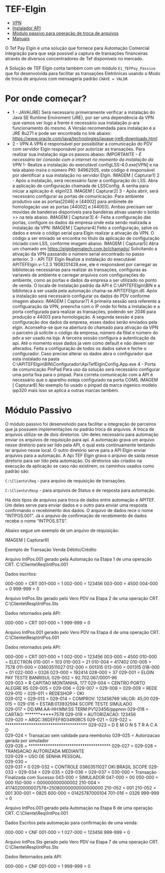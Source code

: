 # TEF-Elgin
- [VPN](https://elginbrasil-my.sharepoint.com/:u:/g/personal/bruno_cruz_elgin_com_br/EaoXRRPpHXlIun9KK-x9cUYBsCT2yYhnaozlmUOJvySZNQ?e=XjPPrB)
- [Instalador API](https://elginbrasil-my.sharepoint.com/:u:/g/personal/bruno_cruz_elgin_com_br/ETEQxOghU4dOmDa19HwqvAoBBT8hThJRRwrwxuII5-NUpg?e=j20HaX)
- [Módulo passivo para operação de troca de arquivos](https://elginbrasil-my.sharepoint.com/:u:/g/personal/bruno_cruz_elgin_com_br/EWsWYykBPiFPjomJDwEAA1oBBeVHxjEIiuFO8msqg74T2Q?e=hhJYAM)
- [Manuais](https://elginbrasil-my.sharepoint.com/:u:/g/personal/bruno_cruz_elgin_com_br/EQEvJiRLwhZHmSDv7wRNFj0B3ZFwA0ps9oHvhzfcQX9H6g?e=Zcmg3B)

O Tef Pay Elgin é uma solução que fornece para Automação Comercial integração para que seja possivel a captura de transações financeiras através de diversos concentradores de Tef disponíveis no mercado.

A Solução de TEF Elgin conta também com um módulo `E1_TEFPay_Passivo` que foi desenvolvida para facilitar as transações Eletrônicas usando o Modo de troca de arquivos com mensageria padrão `CHAVE = VALOR`

# Por onde começar?
- 1 - JAVA(JRE)
Será necessario primeiramente verificar a instalação do Java SE Runtime Enviroment (JRE), por ser uma dependência da VPN que vamos ver logo a frente é necessário sua instalação p-ara funcionamento do mesmo.
A Versão recomendada para instalação é a JRE 8u271 e pode ser encontrada no link abaixo:
https://www.oracle.com/java/technologies/javase-jre8-downloads.html 
- 2 - VPN 
A VPN é responsável por possibilitar a comunicação do PDV com servidor Elgin responsável por autorizar as transações.
Para realizar sua instalação siga os passos abaixo:
*IMPORTANTE – É necessário ter conexão com a internet no momento da instalação da VPN* 
       1- Realize a instalação do executável configLSS-4.0.exe[VPN] e na tela abaixo insira o número PKI: 94962505, este código é responsável por identificar a sua instalação no servidor Elgin.
IMAGEM [ Capturar1]
        2 - Após a instalação, será necessário fazer a configuração do LSS.
Abra a aplicação de configuração chamada de LSSConfig. A senha para iniciar a aplicação é: elgin123.
IMAGEM [ Capturar2]
         3 - Após abrir, será necessário configurar as portas de comunicação. Para ambiente produtivo use as portas[2046] e [44002] para ambinete de homologação use as  portas [44002] e [44003]. Ambas precisam ser movidas de bandeiras disponiveis para bandeiras ativas usando o botão >> na tela abaixo.
IMAGEM [ Capturar3]
	4- Feita a configuração das portas, configure os dados da empresa onde esta sendo realizada a instalação da VPN:
IMAGEM [ Capturar4]
Feito a configuração, salve os dados e envie o código serial para Elgin realizar a ativação da VPN. O código a ser enviado se encontra no título da aplicação de configuração iniciado com LSS, conforme imagem abaixo.
IMAGEM [ Capturar5]
Abra um chamado em https://elginbematech.com.br/chamado/ 
Solicitando a ativação da VPN passando o número serial encontrado no passo anterior.
3 - API TEF Elgin 
Realize a instalação do executável APITEFElgin.v-1.2.3 1908201428.exe, ele é responsável por carregar as bibliotecas necessárias para realizar as transações, configuras as variaveis de ambiente e carregar arquivos com configurações do ambiente, como as portas e dados da empresa a ser utilizado no ponto de venda.
O locala de instalação padrão da API é C:\APITEFElgin\BIN e a biblioteca a ser usada pela automação chama-se APITEFElgin.dll.
Após a instalação será necessário configurar os dados do PDV conforme imagem abaixo:
IMAGEM [ Capturar7]
A primeira sessão será referente a configuaração da VPN, preencha com o IP onde foi feita a instalação e a porta configurada para realizar as transações, podendo ser 2046 para produção e 44003 para homologação.
A segunda sessão é para configuração dos dados da empresa, esses dados serão enviados pela elgin. Aconselha-se que na abertura do chamado para ativação da VPN o parceiro já solicite o código da empresa, número da filial e número do pdv a ser usado na loja.
A terceira sessão configura a autenticação da api. Até o momento esse dados ja vem como default e não devem ser alterados.
Feita a configuração de todos os dados salve e feche o configurador. 
Caso precise alterar os dados abra o configurador que esta instalado na pasta C:\APITEFElgin\BIN\Configurador\ApiTefElginConfig.App.exe 
4 - Porta de comunicação  PinPad
Para uso da solução será necessário configurar uma porta fixa para o pinpad.
Para correta comunicação com a API é necessário que o aparelho esteja configurado na porta COM5.
IMAGEM [ Capturar8]
No exemplo foi usado o pínpad da marca ingenico modelo ipp320 mais isso se aplica a outras marcas também.
# Módulo Passivo
O módulo passivo foi desenvolvido para facilitar a integração de parceiros que ja possuem implementações no padrão troca de arquivos.
A troca de arquivos utiliza-se de dois diretorios. Um deles necessário para automação enviar os arquivos de requisição para api. A automação grava um arquivo nesse diretório para ser lido pela API, o qual esta continuamente tentando ler arquivo nesse local. O outro diretório serve para a API Elgin enviar arquivos para a automação. A Api TEF Elgin grava o arquivo de saida nesse diretorio para ser lido pela automação.
Os diretorios são criados na execução da aplicação se caso não existirem, os caminhos usados como padrão são: 

`C:\Cliente\Req` - para arquivo de requisição de transações.

`C:\Cliente\Resp` - para arquivos de Status e de resposta para automação.

Há dois tipos de arquivos para troca de dados entre automação e APITEF. Um deles serve para enviar dados e o outro para enviar uma resposta confirmando o recebimento dos dados.
O arquivo de dados rece o nome “INTPOS.001”. Já o arquivo de confirmação de recebimento de dados recebe o nome “INTPOS.STS”.

Abaixo segue um exemplo de um arquivo de requisição:

IMAGEM [ Capturar9]

Exemplo de Transação Venda Débito/Crédito 

Arquivo IntPos.001 gerado pela Automação na Etapa 1 de uma operação CRT.
C:\Cliente\Req\IntPos.001

Dados escritos:

000-000 = CRT
001-000 = 1
002-000 = 123456
003-000 = 4500
004-000 = 0
999-999 = 0

Arquivo IntPos.Sts gerado pelo Vero PDV na Etapa 2 de uma operação CRT.
C:\Cliente\Resp\IntPos.Sts

Dados retornados pela API:

000-000 = CRT
001-000 = 1
999-999 = 0

Arquivo IntPos.001 gerado pelo Vero PDV na Etapa 4 de uma operação CRT.
C:\Cliente\Resp\IntPos.001

Dados retornados pela API:

000-000 = CRT
001-000 = 1
002-000 = 123456
003-000 = 4500
010-000 = ELECTRON
010-001 = 103
010-003 = 21
010-004 = 417402
010-005 = 7578
011-000 = 03603511027
012-000 = 001315
013-000 = 001315
018-000 = 01
022-000 = 0326
023-000 = 192414
028-000 = 37
029-001 = ELGIN PAY TESTE BANRISUL
029-002 = 92.702.067/0001-96   
029-003 = R CAPITAO MONTANHA, 177
029-004 = CENTRO PORTO ALEGRE RS
029-005 = 
029-006 = 
029-007 = 
029-008 = 
029-009 =                  REDE                 
029-010 = 
029-011 = REDESHOP  -      OKI                  
029-012 = 
029-013 = 
029-014 = COMPROV: 123456789 VALOR: 45,00
029-015 = 
029-016 = ESTAB:013932594 SCOPE TESTE SIMULADO  
029-017 = DD.MM.AA-HH:MM:SS TERM:PV123456/pppnnn
029-018 = CARTAO: ************7578
029-019 = AUTORIZACAO: 123456                   
029-020 = ARQC:36DEFEF9D3490BC5
029-021 = 
029-022 = **************************************
029-023 =          D E M O N S T R A C A O      
029-024 =  Transacao sem validade para reembolso
029-025 =     Autorizacao gerada por simulador  
029-026 = **************************************
029-027 = 
029-028 =     TRANSACAO AUTORIZADA MEDIANTE     
029-029 =         USO DE SENHA PESSOAL.         
029-030 =                                       
029-031 = 0
029-032 = CONTROLE 03603511027  OKI BRASIL SCOPE
029-033 = 
029-034 = 
029-035 = 
029-036 = 
029-037 = 
030-000 = Transação Finalizada com Sucesso
043-000 = SIMULADOR
047-000 = 00
050-000 = 000
150-000 = 000000000000002
210-004 = 4174020000007578=25080000000000000000
210-052 = 001
210-052 = 001
300-001 = 0825
600-000 = 01425787000104
701-016 = 0326
999-999 = 0

Arquivo IntPos.001 gerado pela Automação na Etapa 6 de uma operação CRT.
C:\Cliente\Req\IntPos.001

Dados Escritos pela automação para confirmação de uma venda:

000-000 = CNF
001-000 = 1
027-000 = 123456
999-999 = 0

Arquivo IntPos.Sts gerado pelo Vero PDV na Etapa 7 de uma operação CRT.
C:\Cliente\Resp\IntPos.Sts

Dados Retornados pela API:

000-000 = CNF
001-000 = 1
999-999 = 0
